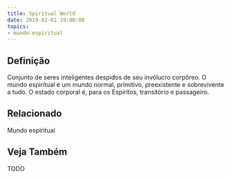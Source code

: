 ```yaml
---
title: Spiritual World
date: 2019-02-01 19:00:00
topics:
- mundo-espiritual
---
```


## Definição
Conjunto de seres inteligentes despidos de seu invólucro
corpóreo. O mundo espiritual é um mundo normal, primitivo, preexistente e
sobrevivente a tudo. O estado corporal é, para os Espíritos, transitório e
passageiro. 

## Relacionado
Mundo espiritual

## Veja Também
TODO

